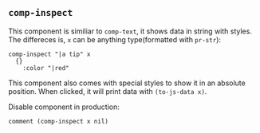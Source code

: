 ## `comp-inspect`

This component is similiar to `comp-text`, it shows data in string with styles.
The differeces is, `x` can be anything type(formatted with `pr-str`):

```cirru
comp-inspect "|a tip" x
  {}
    :color "|red"
```

This component also comes with special styles to show it in an absolute position.
When clicked, it will print data with `(to-js-data x)`.

Disable component in production:

```cirru
comment (comp-inspect x nil)
```
